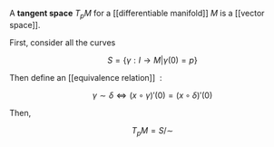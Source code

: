 A **tangent space** $T_pM$ for a [[differentiable manifold]] $M$ is a [[vector space]].

First, consider all the curves 

$$
S = \{\gamma: I\to M | \gamma(0) = p\}
$$

Then define an [[equivalence relation]] $~$:

$$
\gamma \sim \delta \iff (x \circ \gamma)'(0) = (x \circ \delta)'(0)
$$

Then,

$$
T_p M = S / \sim
$$
